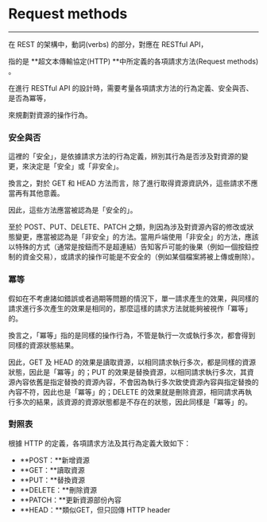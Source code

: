 # Request methods

---

在 REST 的架構中，動詞\(verbs\) 的部分，對應在 RESTful API，

指的是 **超文本傳輸協定\(HTTP\) **中所定義的各項請求方法\(Request methods\) 。

在進行 RESTful API 的設計時，需要考量各項請求方法的行為定義、安全與否、是否為冪等，

來規劃對資源的操作行為。

### 安全與否

這裡的「安全」，是依據請求方法的行為定義，辨別其行為是否涉及對資源的變更，來決定是「安全」或「非安全」。

換言之，對於 GET 和 HEAD 方法而言，除了進行取得資源資訊外，這些請求不應當再有其他意義。

因此，這些方法應當被認為是「安全的」。

至於 POST、PUT、DELETE、PATCH 之類，則因為涉及對資源內容的修改或狀態變更，應當被認為是「非安全」的方法。當用戶端使用「非安全」的方法，應該以特殊的方式（通常是按鈕而不是超連結）告知客戶可能的後果（例如一個按鈕控制的資金交易），或請求的操作可能是不安全的（例如某個檔案將被上傳或刪除）。

### 冪等

假如在不考慮諸如錯誤或者過期等問題的情況下，單一請求產生的效果，與同樣的請求進行多次產生的效果是相同的，那麼這樣的請求方法就能夠被視作「冪等」的。

換言之，「冪等」指的是同樣的操作行為，不管是執行一次或執行多次，都會得到同樣的資源狀態結果。

因此，GET 及 HEAD 的效果是讀取資源，以相同請求執行多次，都是同樣的資源狀態，因此是「冪等」的；PUT 的效果是替換資源，以相同請求執行多次，其資源內容依舊是指定替換的資源內容，不會因為執行多次致使資源內容與指定替換的內容不符，因此也是「冪等」的；DELETE 的效果就是刪除資源，相同請求再執行多次的結果，該資源的資源狀態都是不存在的狀態，因此同樣是「冪等」的。



### 對照表

根據 HTTP 的定義，各項請求方法及其行為定義大致如下：

* **POST：**新增資源
* **GET：**讀取資源
* **PUT：**替換資源
* **DELETE：**刪除資源
* **PATCH：**更新資源部份內容
* **HEAD：**類似GET，但只回傳 HTTP header

